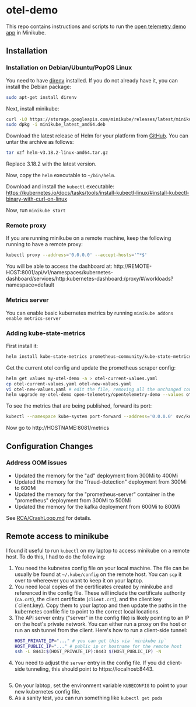# otel-demo
This repo contains instructions and scripts to run the [open telemetry demo app](https://github.com/open-telemetry/opentelemetry-demo)
in Minikube.

## Installation

### Installation on Debian/Ubuntu/PopOS Linux
You need to have [direnv](https://direnv.net/) installed. If you do not already have it,
you can install the Debian package:

```sh
sudo apt-get install direnv
```

Next, install minikube:

```sh
curl -LO https://storage.googleapis.com/minikube/releases/latest/minikube_latest_amd64.deb
sudo dpkg -i minikube_latest_amd64.deb
```

Download the latest release of Helm for your platform from
[GitHub](https://github.com/helm/helm/releases). You can untar the archive as follows:

```sh
tar xzf helm-v3.18.2-linux-amd64.tar.gz
```

Replace 3.18.2 with the latest version.

Now, copy the `helm` executable to `~/bin/helm`.

Download and install the `kubectl` executable:
https://kubernetes.io/docs/tasks/tools/install-kubectl-linux/#install-kubectl-binary-with-curl-on-linux

Now, run `minikube start`

### Remote proxy
If you are running minikube on a remote machine, keep the following running to have a remote proxy:
```sh
kubectl proxy --address='0.0.0.0' --accept-hosts='^*$'
```

You will be able to access the dashboard at:
http://REMOTE-HOST:8001/api/v1/namespaces/kubernetes-dashboard/services/http:kubernetes-dashboard:/proxy/#/workloads?namespace=default

### Metrics server
You can enable basic kubernetes metrics by running `minikube addons enable metrics-server`

### Adding kube-state-metrics
First install it:
```sh
helm install kube-state-metrics prometheus-community/kube-state-metrics   --namespace kube-system   --create-namespace
```

Get the current otel config and update the prometheus scraper config:
```sh
helm get values my-otel-demo -a > otel-current-values.yaml
cp otel-current-values.yaml otel-new-values.yaml
vi otel-new-values.yaml # edit the file, removing all the unchanged configuration and adding the new scraper config
helm upgrade my-otel-demo open-telemetry/opentelemetry-demo --values otel-new-values.yaml
```

To see the metrics that are being published, forward its port:
```sh
kubectl --namespace kube-system port-forward --address='0.0.0.0' svc/kube-state-metrics 8081:8080
```

Now go to http://HOSTNAME:8081/metrics

## Configuration Changes
### Address OOM issues
* Updated the memory for the "ad" deployment from 300Mi to 400Mi
* Updated the memory for the "fraud-detection" deployment from 300Mi to 600Mi
* Updated the memory for the "prometheus-server" container in the "prometheus" deployment from 300Mi to 500Mi
* Updated the memory for the kafka deployment from 600Mi to 800Mi

See [RCA/CrashLoop.md](RCA/CrashLoop.md) for details.

## Remote access to minikube

I found it useful to run `kubectl` on my laptop to access minikube on a remote host. To do this, I had to do the following:

1. You need the kubnetes config file on your local machine. The file can be usually be found at `~/.kube/config` on the
   remote host. You can `scp` it over to whereever you want to keep it on your laptop.
2. You need local copies of the certificates created by minikube and referenced in the config file. These will
   include the certificate authority (`ca.crt`), the client certificate (`client.crt`), and the client key (`client.key).
   Copy them to your laptop and then update the paths in the kubernetes confile file to point to the correct local locations.
3. The API server entry ("server" in the config file) is likely pointing to an IP on the host's private network. You can
   either run a proxy on the host or run an ssh tunnel from the client. Here's how to run a client-side tunnel:
   ```sh
   HOST_PRIVATE_IP="..." # you can get this via `minikube ip`
   HOST_PUBLIC_IP="..." # public ip or hostname for the remote host
   ssh -L 8443:$(HOST_PRIVATE_IP):8443 $(HOST_PUBLIC_IP) -N
   ```
4. You need to adjust the `server` entry in the config file. If you did client-side tunneling, this should point to 
   https://localhost:8443.
   ```
5. On your labtop, set the environment variable `KUBECONFIG` to point to your new kubernetes config file.
6. As a sanity test, you can run something like `kubectl get pods`

